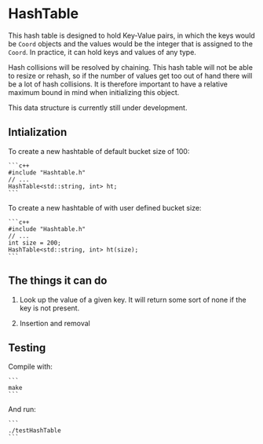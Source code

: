 # HashTable
This hash table is designed to hold Key-Value pairs, in which the keys would be `Coord` objects and the values would be the integer that is assigned to the `Coord`. In practice, it can hold keys and values of any type. 

Hash collisions will be resolved by chaining. This hash table will not be able to resize or rehash, so if the number of values get too out of hand there will be a lot of hash collisions. It is therefore important to have a relative maximum bound in mind when initializing this object.

This data structure is currently still under development.

## Intialization
To create a new hashtable of default bucket size of 100:

	```c++
	#include "Hashtable.h"
	// ...
	HashTable<std::string, int> ht;
	```

To create a new hashtable of with user defined bucket size:

	```c++
	#include "Hashtable.h"
	// ...
	int size = 200;
	HashTable<std::string, int> ht(size);
	```
## The things it can do

1. Look up the value of a given key. It will return some sort of none if the key is not present. 

2. Insertion and removal 

## Testing
Compile with:

    ```
    make
    ```
And run:

    ```
    ./testHashTable
    ```
